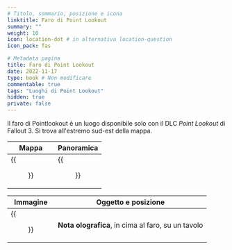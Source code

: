 ```yaml
---
# Titolo, sommario, posizione e icona
linktitle: Faro di Point Lookout
summary: ""
weight: 10
icon: location-dot # in alternativa location-question
icon_pack: fas

# Metadata pagina
title: Faro di Point Lookout
date: 2022-11-17
type: book # Non modificare
commentable: true
tags: "Luoghi di Point Lookout"
hidden: true
private: false 
---
```


Il faro di Pointlookout è un luogo disponibile solo con il DLC *Point Lookout* di Fallout 3. Si trova all'estremo sud-est della mappa.

| Mappa  | Panoramica |
| -----  | ---------- |
| {{<figure src="fo3/PL_Lighthouse_loc.webp">}}                   |  {{<figure src="fo3/Fo3PL_Lighthouse.webp">}}         | 

| Immagine                                 | Oggetto e posizione                                                                         |
| ---------------------------------------- | ------------------------------------------------------------------------------------------- |
| {{<figure src="fo3/Fo3PL_holotape_note_Lighthouse.webp">}}| **Nota olografica**, in cima al faro, su un tavolo                                          |



